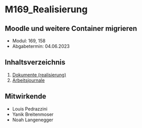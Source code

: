 # M169_Realisierung

## Moodle und weitere Container migrieren

- Modul: 169, 158
- Abgabetermin: 04.06.2023

## Inhaltsverzeichnis
1. [Dokumente (realisierung)](#Dokumente)
2. [Arbeitsjournale](#Arbeitsjournale)

## Mitwirkende

- Louis Pedrazzini
- Yanik Breitenmoser
- Noah Langenegger
